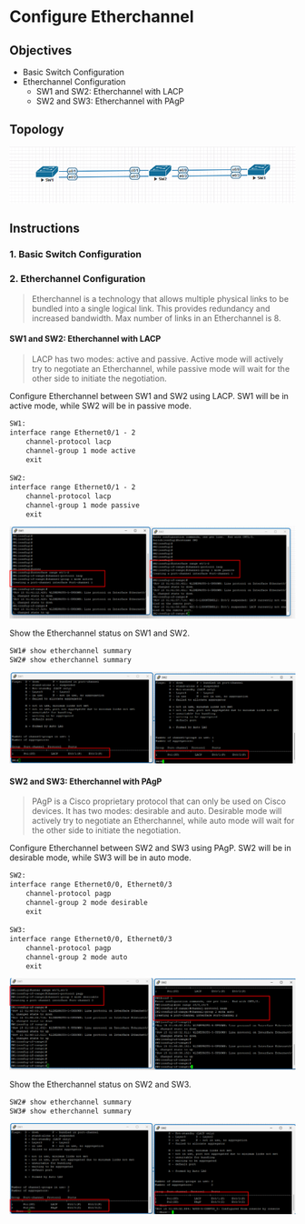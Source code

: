 # Configure Etherchannel

## Objectives

- Basic Switch Configuration
- Etherchannel Configuration
  - SW1 and SW2: Etherchannel with LACP
  - SW2 and SW3: Etherchannel with PAgP

## Topology

![alt text](topo.png)

## Instructions

### 1. Basic Switch Configuration

### 2. Etherchannel Configuration

> Etherchannel is a technology that allows multiple physical links to be bundled into a single logical link. This provides redundancy and increased bandwidth.
> Max number of links in an Etherchannel is 8.

#### SW1 and SW2: Etherchannel with LACP

> LACP has two modes: active and passive. Active mode will actively try to negotiate an Etherchannel, while passive mode will wait for the other side to initiate the negotiation.

Configure Etherchannel between SW1 and SW2 using LACP. SW1 will be in active mode, while SW2 will be in passive mode.

```plaintext
SW1:
interface range Ethernet0/1 - 2
    channel-protocol lacp
    channel-group 1 mode active
    exit

SW2:
interface range Ethernet0/1 - 2
    channel-protocol lacp
    channel-group 1 mode passive
    exit
```

![alt text](lacp.png)

Show the Etherchannel status on SW1 and SW2.

```plaintext
SW1# show etherchannel summary
SW2# show etherchannel summary
```

![alt text](therchannel_sum.png)

#### SW2 and SW3: Etherchannel with PAgP

> PAgP is a Cisco proprietary protocol that can only be used on Cisco devices. It has two modes: desirable and auto. Desirable mode will actively try to negotiate an Etherchannel, while auto mode will wait for the other side to initiate the negotiation.

Configure Etherchannel between SW2 and SW3 using PAgP. SW2 will be in desirable mode, while SW3 will be in auto mode.

```plaintext
SW2:
interface range Ethernet0/0, Ethernet0/3
    channel-protocol pagp
    channel-group 2 mode desirable
    exit

SW3:
interface range Ethernet0/0, Ethernet0/3
    channel-protocol pagp
    channel-group 2 mode auto
    exit
```

![alt text](pagp.png)

Show the Etherchannel status on SW2 and SW3.

```plaintext
SW2# show etherchannel summary
SW3# show etherchannel summary
```

![alt text](ther_sum_final.png)

